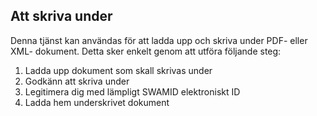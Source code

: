
## Att skriva under

Denna tjänst kan användas för att ladda upp och skriva under PDF- eller XML- dokument. Detta sker enkelt genom att utföra följande steg:

1. Ladda upp dokument som skall skrivas under
2. Godkänn att skriva under
3. Legitimera dig med lämpligt SWAMID elektroniskt ID
4. Ladda hem underskrivet dokument
